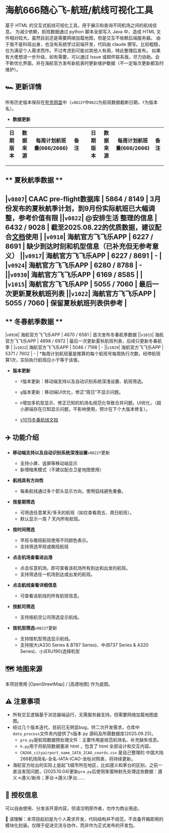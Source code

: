 # 海航666随心飞-航班/航线可视化工具

基于 HTML 的交互式航线可视化工具，用于展示和查询不同机场之间的航线信息。
为减少依赖，航班数据通过 python 脚本全部写入 Java 中，造成 HTML 文件相对较大。虽然目前还是需要网络加载地图，但是交互不依赖后端服务器。
由于我不是科班出身，也没有系统学过前端开发，代码由 claude 撰写。比较粗糙，仅为满足个人需求而作。不过考虑到可能对其他人有用，特此整理后发布。
如果有大佬想进一步升级，如有需要，可以通过 Issue 或邮件联系我，尽力协助。会不断优化界面，并在海航官方发布新航表时更新维护数据（不一定每次更新都及时维护）。

## 🏎️ 更新详情
所有历史版本保存在[夸克网盘](https://pan.quark.cn/s/617159da3ecd)中（`v0822f`中`0822`为航班数据截断日期，`f`为版本名）。
- **数据更新**

| 日期版本 | 数据来源 | 每周计划航班量(666/2666) | 备注 || 日期版本 | 数据来源 | 每周计划航班量(666/2666) | 备注 |
|:---:|:---:|:---:|:---:|-|:---:|:---:|:---:|:---|
---
** 夏秋航季数据 ** 
---
|`v0807`| CAAC pre-flight数据库 | 5864 / 8149 | 3月份发布的夏秋航季计划，到9月份实际航班已大幅调整，参考价值有限 ||`v0822`| @安排生活 整理的信息 | 6432 / 9028 | 截至2025.08.22的优质数据，建议配合[文档](https://docs.qq.com/sheet/DY2Zsd2FEZVNKZE1T?tab=BB08J2)使用 |
|`v0910`| 海航官方飞飞乐APP | 6227 / 8691 | 缺少到达时刻和机型信息（已补充但无参考意义） ||`v0917`| 海航官方飞飞乐APP | 6227 / 8691 | - |
|`v0924`| 海航官方飞飞乐APP | 6280 / 8788 | - ||`v0930`| 海航官方飞飞乐APP | 6169 / 8585 |  |
|`v1015`| 海航官方飞飞乐APP | 5055 / 7060 | 最后一次更新夏秋航班列表 ||`v1022`| 海航官方飞飞乐APP | 5055 / 7060 | 保留夏秋航班列表供参考 |
---
** 冬春航季数据 **
---
|`v0930`| 海航官方飞飞乐APP | 4670 / 6581 | 首次发布冬春航季数据 ||`v1015`| 海航官方飞飞乐APP | 4898 / 6972 | 最后一次更新夏秋航班列表，后续只更新冬春航季 |
|`v1022`| 海航官方飞飞乐APP | 5046 / 7198 | - ||`v1029`| 海航官方飞飞乐APP | 5371 / 7602 | - |
*每周计划航班量是推算的每个航班号每周执行次数，经停航班算1次，实际执行航班应小于等于该值。

- **版本更新**
  - `f`版本更新：移动端支持以及自动识别系统深浅设置、航班筛选。
  - `g`版本更新：移动端UI优化，修正“周日”不显示问题。
  - `h`增加多机型显示、修正已知的机场名规范化导致合并问题。UI优化，（超小屏端存在已知显示问题，不影响使用，预计在下个大版本修复）。

  - [v1015冬春航线文档](https://www.kdocs.cn/l/cqeWjFOoTyN7)

## ✈️ 功能介绍
- **移动端支持以及自动识别系统深浅设置**`v0822f`更新
  - 支持小屏、竖屏等移动端显示
  - 新增暗黑模式（不建议配合卫星地图使用）

- **航线具有方向性**
  - 每条航线通过多个箭头显示方向，使用弧线避免重叠。

- **按星期筛选**
  - 可筛选任意某天/多天的航班（如仅查看周五、周日航班）。
  - 默认显示一周 7 天内所有航班。

- **按时间筛选**
  - 早班与晚班航班使用不同颜色表示。
  - 支持筛选早班或晚班航班

- **点击机场查看进出港**
  - 点击任意机场，即可查看该机场所有到达和出发的航班。
  - 支持筛选任一机场到达或出发的航班。

- **点击航线查看详细信息**
  - 可查看该航线的所有航班信息。

- **按航司筛选**
  - 支持按航空公司筛选显示航线。
 
- **按机型筛选**`v0822f`更新
  - 支持按机型筛选显示航线。
  - 支持按大(A330 Series & B787 Series)、中(B737 Series & A320 Series)、小(ERJ190)选择机型

## 🗺️ 地图来源

本项目使用 [OpenStreetMap] / [高德地图] 作为底图。

## ⚠️ 注意事项

- 所有交互逻辑基于浏览器端运行，无需服务器支持。但需要网络加载地图底图。
- 经过几个版本迭代，目前已无明显bug，供二次开发需求，仓库中`data_process`文件夹内提供了`h`版本 py 源码及所需数据库(2025.09.25)。
  - `pre.py`是航班数据预处理文件：主要作用是规范机场名、补充缺失信息。
  - `h.py`用于将航班数据塞进 html ，包含了 html 全部设计和交互内容。
  - `CN266_cityairport_name_IATA_ICAO_coords.csv` 是自己整理的 中国大陆266机场简名-全名-IATA-ICAO-坐标对照表，将持续更新。
- 海航官方给出的实际上是起飞城市所在地区，比如遵义和茅台的区别，之前一直没发现问题，(2025.10.04)更新`pre.py`后使用笨蛋映射先处理这些数据：遵义->遵义/新舟；茅台->遵义/茅台......

## 📄 授权信息

可以自由使用、分发该开源内容，但请注明原作者，勿作为商业用途。

🚧 请理解：本项目起初是为个人需求开发，代码结构并不规范，不具备开箱即用的模块化封装。仅限于促进交流与协作，而非作为正式发布的开发包。

